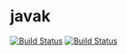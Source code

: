 # javak
[![Build Status](http://localhost:9090/buildStatus/icon?job=javak)](http://localhost:9090/job/javak/)
[![Build Status](http://jenkins-server:8080/buildStatus/icon?job=our-project%2Fmaster)](http://jenkins-server:8080/blue/organizations/jenkins/our-project/activity?branch=master)
